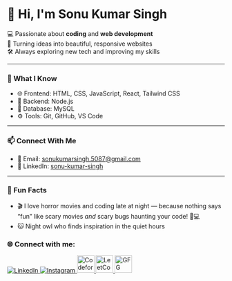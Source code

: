 # 👋 Hi, I'm Sonu Kumar Singh

💻 Passionate about **coding** and **web development**  
🚀 Turning ideas into beautiful, responsive websites  
🛠️ Always exploring new tech and improving my skills  

---

### 🧠 What I Know

- 🌐 Frontend: HTML, CSS, JavaScript, React, Tailwind CSS  
- 🧱 Backend: Node.js 
- 💾 Database: MySQL  
- ⚙️ Tools: Git, GitHub, VS Code 

---

### 📫 Connect With Me

- 📧 Email: sonukumarsingh.5087@gmail.com  
- 💼 LinkedIn: [sonu-kumar-singh](https://www.linkedin.com/in/sonu-kumar-singh-9729bb328)  

---

### 🧩 Fun Facts

- 🎬 I love horror movies and coding late at night — because nothing says “fun” like scary movies *and* scary bugs haunting your code! 👻💻  
- 🐱 Night owl who finds inspiration in the quiet hours


### 🌐 Connect with me:

<p align="left">
  <a href="https://www.linkedin.com/in/sonu-kumar-singh-9729bb328" target="_blank">
    <img src="https://img.icons8.com/color/48/linkedin.png" alt="LinkedIn"/>
  </a>
  <a href="https://www.instagram.com/_dumbsonu" target="_blank">
    <img src="https://img.icons8.com/color/48/instagram-new--v1.png" alt="Instagram"/>
  </a>
  <a href="https://codeforces.com/profile/sonukumarsingh.5087" target="_blank">
    <img src="https://upload.wikimedia.org/wikipedia/commons/1/19/Codeforces_logo.svg" alt="Codeforces" width="40"/>
  </a>
  <a href="https://leetcode.com/codedBySonu" target="_blank">
    <img src="https://upload.wikimedia.org/wikipedia/commons/1/19/LeetCode_logo_black.png" alt="LeetCode" width="40"/>
  </a>
  <a href="https://auth.geeksforgeeks.org/user/24cd3uwii/profile" target="_blank">
    <img src="https://media.geeksforgeeks.org/wp-content/uploads/20210101144014/gfglogo.png" alt="GFG" width="40"/>
  </a>
</p>
